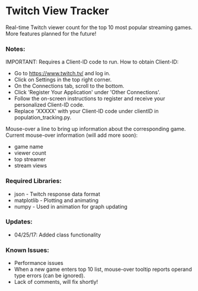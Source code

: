 # Twitch View Tracker

Real-time Twitch viewer count for the top 10 most popular streaming games. More features planned for the future!

### Notes:

IMPORTANT: Requires a Client-ID code to run. How to obtain Client-ID:
- Go to https://www.twitch.tv/ and log in.
- Click on Settings in the top right corner.
- On the Connections tab, scroll to the bottom.
- Click 'Register Your Application' under 'Other Connections'.
- Follow the on-screen instructions to register and receive your personalized Client-ID code.
- Replace 'XXXXX' with your Client-ID code under clientID in population_tracking.py.

Mouse-over a line to bring up information about the corresponding game.
Current mouse-over information (will add more soon): 
- game name
- viewer count
- top streamer
- stream views

### Required Libraries:

- json - Twitch response data format
- matplotlib - Plotting and animating
- numpy - Used in animation for graph updating

### Updates:
- 04/25/17: Added class functionality

### Known Issues:
- Performance issues
- When a new game enters top 10 list, mouse-over tooltip reports operand type errors (can be ignored).
- Lack of comments, will fix shortly!
